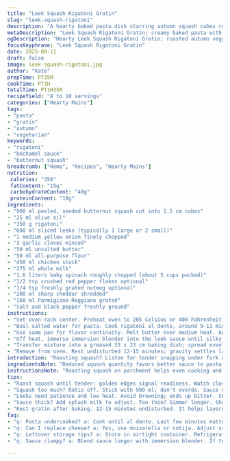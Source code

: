 ```yaml
---
title: "Leek Squash Rigatoni Gratin"
slug: "leek-squash-rigatoni"
description: "A hearty baked pasta dish starring autumn squash cubes roasted to caramelized softness paired with gently sweated leeks and spinach. Rigatoni tossed in a creamy, flavorful béchamel enriched with chicken broth and melty cheddar and Parmigiano. Textures range from tender pasta to crisped golden topping while aromatics build a rich base. Substitutions offered for dairy and vegetable swaps. Focused on timing tactile doneness and aroma hints for reliable results every time."
metaDescription: "Leek Squash Rigatoni Gratin; creamy baked pasta with roasted squash and leeks; comforting flavors for weeknight dinners or potlucks."
ogDescription: "Hearty Leek Squash Rigatoni Gratin; roasted autumn veggies and creamy béchamel bring comfort to any dinner table."
focusKeyphrase: "Leek Squash Rigatoni Gratin"
date: 2025-08-11
draft: false
image: leek-squash-rigatoni.jpg
author: "Kate"
prepTime: PT35M
cookTime: PT1H
totalTime: PT1H35M
recipeYield: "8 to 10 servings"
categories: ["Hearty Mains"]
tags:
- "pasta"
- "gratin"
- "autumn"
- "vegetarian"
keywords:
- "rigatoni"
- "béchamel sauce"
- "butternut squash"
breadcrumb: ["Home", "Recipes", "Hearty Mains"]
nutrition: 
 calories: "350"
 fatContent: "15g"
 carbohydrateContent: "40g"
 proteinContent: "18g"
ingredients:
- "900 ml peeled, seeded butternut squash cut into 1.5 cm cubes"
- "25 ml olive oil"
- "350 g rigatoni"
- "600 ml sliced leeks (typically 1 large or 2 small)"
- "1 medium yellow onion finely chopped"
- "3 garlic cloves minced"
- "50 ml unsalted butter"
- "50 ml all-purpose flour"
- "450 ml chicken stock"
- "275 ml whole milk"
- "1.6 liters baby spinach roughly chopped (about 5 cups packed)"
- "1/2 tsp crushed red pepper flakes optional"
- "1/4 tsp freshly grated nutmeg optional"
- "200 ml sharp cheddar shredded"
- "160 ml Parmigiano-Reggiano grated"
- "Salt and black pepper freshly ground"
instructions:
- "Set oven rack center. Preheat oven to 205 Celsius or 400 Fahrenheit. Line baking sheet parchment. Toss squash cubes with olive oil, salt, pepper. Roast 18-22 minutes stirring halfway; tender with golden edges signals done. Remove."
- "Boil salted water for pasta. Cook rigatoni al dente, around 9-11 minutes; pasta should resist bite with slight chew not mush. Drain, toss with small drizzle olive oil to prevent sticking. Hold aside."
- "Use same pan for flavor continuity. Melt butter over medium heat. Add leeks, onion, garlic; sweat gently until softened and translucent, about 8-10 minutes, no color. Season lightly with salt and pepper to coax sweetness. Sprinkle flour evenly; cook stirring one full minute—forms base roux. Gradually whisk in chicken stock and milk, warm liquid prevents lumps. Bring to low boil, reduce slightly for 6 minutes to thicken sauce to creamy yet pourable. Too thick means add splash milk; too thin, simmer few more."
- "Off heat, immerse immersion blender into the leek sauce until silky smooth. Careful not to aerate excessively. Fold in roasted squash, cooked rigatoni, and chopped spinach. The residual heat wilts spinach perfectly. Taste for seasoning; add pinch crushed red pepper flakes and nutmeg if using, plus salt and pepper to balance savory depth."
- "Transfer mixture into a greased 33 x 23 cm baking dish; spread evenly. Top with cheddar and Parmigiano evenly scattered. Bake 23-27 minutes until bubbling and surface turns light golden. Avoid burning cheese by tenting loosely with foil if edges brown early."
- "Remove from oven. Rest undisturbed 12-15 minutes; gravity settles layers, making serving cleaner and slices hold shape better."
introduction: "Roasting squash? Listen for tender snapping under fork not mushy pulp; caramelization makes flavor deepen. Leeks take time to coax sweetness—rush and they’ll turn bitter or crunchy. The key: low heat, patient softening in butter. Sauce needs thickness but must stay pourable; if it clumps or pools watery, adjust liquid first before baking. Combining textures is everything here: al dente pasta still with bite, spinach that’s vibrant not limp. Cheese topping bakes golden, aromas nutty-cheddar mingle with roasted veggies. Timing flexible within minutes but trust eye and touch over clock. Perfect for potlucks, weeknights, or layered lunches that reheat well. Swap chicken broth for mushroom stock for earthy depth. Use kale if spinach missing. Cotija or mozzarella stand in for cheese; just balance salt accordingly. Keep your mise en place organized so squash roasting overlaps pasta cooking, saves time."
ingredientsNote: "Reduced squash quantity favors better sauce to pasta ratio; too much squash and gratin turns gummy. Butter and flour combined create classic béchamel base but flour can be replaced with cornstarch slurry for gluten-free version; use half the volume cornstarch. Chicken stock adds umami; vegetable stock acceptable for vegetarian. Milk type influences creaminess; whole preferred but 2% works with less richness. Cheddar choice affects final bite—use extra sharp if boldness preferred, mellow mild cheddar softens taste. Parmigiano-Reggiano grated fresh provides nuttiness and salt; powder won’t impart same texture. Spinach should be fresh or well-drained frozen; watery greens make it soggy. Garlic dosage can be varied but avoid overpowering—balance with sweetness from squash and leeks."
instructionsNote: "Roasting squash on parchment helps even cooking and easy sheet pan cleanup but confirm tender by stabbing—the flesh should yield with little resistance yet hold shape. When draining pasta, reserve some cooking water as emergency adjuster if sauce thickens excessively during mixing. Sweating onions and leeks requires patience and low to medium heat—avoid browning which introduces harsh bitter notes. Roux step critical for thickened creamy sauce; stir constantly to prevent flour lumps and burnt taste. Immersion blender ensures consistent texture; if lacking, transfer in batches to standing blender or mash finely for chunkier mouthfeel. Cheese scattering evenly promotes uniform melting and browning. Baking uncovered towards end allows crispy top. Resting before serving finalizes internal moisture redistribution; do not skip to avoid sloppy portions."
tips:
- "Roast squash until tender; golden edges signal readiness. Watch closely. Too long and it turns mushy. Check with fork—snaps tender without collapsing."
- "Squash too much? Ratio off. Stick with 900 ml; don't overdo. Sauce must coat pasta well. Gummy gratin isn’t appealing. Add more pasta if needed."
- "Leeks need patience and low heat. Avoid browning; ends up bitter. Should be sweet and translucent. Use slow sweats in butter for best flavor."
- "Sauce thick? Add splash milk to adjust. Too thin? Simmer longer. Should be creamy yet pourable. Roux is key; stir constantly to prevent lumps."
- "Rest gratin after baking. 12-15 minutes undisturbed. It helps layers settle. Cleaner servings. Don't skip this step; sloppy portions happen otherwise."
faq:
- "q: Pasta undercooked? a: Cook until al dente. Last few minutes matter. Drain and toss with oil. Hold until sauce ready. Don’t overboil."
- "q: Can I replace cheese? a: Yes, use mozzarella or cotija. Adjust salt based on options. Balance varies. Try other cheeses if preferred."
- "q: Leftover storage tips? a: Store in airtight container. Refrigerate up to 3 days. Reheat in oven for best texture. Microwaving softens crust."
- "q: Sauce clumpy? a: Blend sauce longer with immersion blender. If too thick? Thin with reserved pasta water. Add small amounts until right."

---
```

